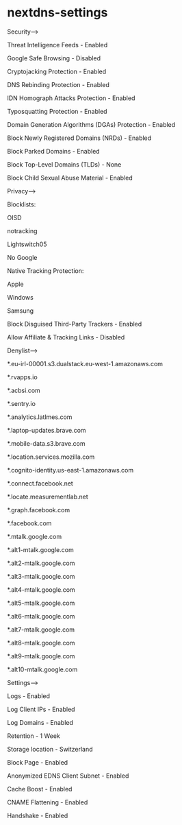 # nextdns-settings

Security-->


Threat Intelligence Feeds - Enabled

Google Safe Browsing - Disabled

Cryptojacking Protection - Enabled

DNS Rebinding Protection - Enabled

IDN Homograph Attacks Protection - Enabled

Typosquatting Protection - Enabled

Domain Generation Algorithms (DGAs) Protection - Enabled

Block Newly Registered Domains (NRDs) - Enabled

Block Parked Domains - Enabled

Block Top-Level Domains (TLDs) - None

Block Child Sexual Abuse Material - Enabled 


Privacy-->


Blocklists:

OISD

notracking

Lightswitch05 

No Google


Native Tracking Protection:

Apple

Windows 

Samsung


Block Disguised Third-Party Trackers - Enabled

Allow Affiliate & Tracking Links - Disabled


Denylist-->

*.eu-irl-00001.s3.dualstack.eu-west-1.amazonaws.com

*.rvapps.io

*.acbsi.com

*.sentry.io

*.analytics.latlmes.com

*.laptop-updates.brave.com

*.mobile-data.s3.brave.com

*.location.services.mozilla.com

*.cognito-identity.us-east-1.amazonaws.com

*.connect.facebook.net

*.locate.measurementlab.net

*.graph.facebook.com

*.facebook.com

*.mtalk.google.com

*.alt1-mtalk.google.com

*.alt2-mtalk.google.com

*.alt3-mtalk.google.com

*.alt4-mtalk.google.com

*.alt5-mtalk.google.com

*.alt6-mtalk.google.com

*.alt7-mtalk.google.com

*.alt8-mtalk.google.com

*.alt9-mtalk.google.com

*.alt10-mtalk.google.com


Settings-->

Logs - Enabled

Log Client IPs - Enabled

Log Domains - Enabled

Retention - 1 Week

Storage location - Switzerland


Block Page - Enabled

Anonymized EDNS Client Subnet - Enabled

Cache Boost - Enabled

CNAME Flattening - Enabled

Handshake - Enabled

